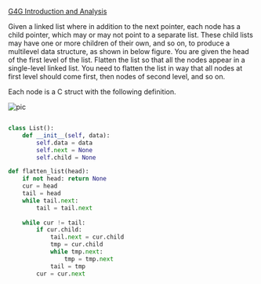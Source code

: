 [G4G Introduction and Analysis](http://www.geeksforgeeks.org/flatten-a-linked-list-with-next-and-child-pointers/)

Given a linked list where in addition to the next pointer, each node has a child pointer, 
which may or may not point to a separate list. These child lists may have one or more children 
of their own, and so on, to produce a multilevel data structure, as shown in below figure.
You are given the head of the first level of the list. Flatten the list so that all the nodes 
appear in a single-level linked list. You need to flatten the list in way that all nodes at first
level should come first, then nodes of second level, and so on.

Each node is a C struct with the following definition.

![pic](https://github.com/UmassJin/Python-Study/blob/master/img/flattenList.png)

```python

class List():
    def __init__(self, data):               
        self.data = data
        self.next = None
        self.child = None

def flatten_list(head):
    if not head: return None
    cur = head
    tail = head
    while tail.next:
        tail = tail.next
        
    while cur != tail:
        if cur.child:
            tail.next = cur.child
            tmp = cur.child
            while tmp.next:
                tmp = tmp.next
            tail = tmp
        cur = cur.next

```
